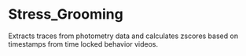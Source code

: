 # Stress_Grooming
Extracts traces from photometry data and calculates zscores based on timestamps from time locked behavior videos.
